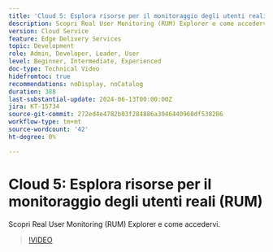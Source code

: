 ```yaml
---
title: 'Cloud 5: Esplora risorse per il monitoraggio degli utenti reali (RUM)'
description: Scopri Real User Monitoring (RUM) Explorer e come accedervi.
version: Cloud Service
feature: Edge Delivery Services
topic: Development
role: Admin, Developer, Leader, User
level: Beginner, Intermediate, Experienced
doc-type: Technical Video
hidefromtoc: true
recommendations: noDisplay, noCatalog
duration: 388
last-substantial-update: 2024-06-13T00:00:00Z
jira: KT-15734
source-git-commit: 272ed4e4782b03f284886a3046440960df538286
workflow-type: tm+mt
source-wordcount: '42'
ht-degree: 0%

---
```



# Cloud 5: Esplora risorse per il monitoraggio degli utenti reali (RUM)

Scopri Real User Monitoring (RUM) Explorer e come accedervi.

>[!VIDEO](https://video.tv.adobe.com/v/3429772/?quality=12&learn=on)
